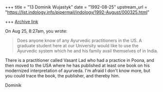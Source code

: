 +++
title = "13 Dominik Wujastyk"
date = "1992-08-25"
upstream_url = "https://list.indology.info/pipermail/indology/1992-August/000325.html"

+++
[Archive link](https://list.indology.info/pipermail/indology/1992-August/000325.html)


On Aug 25,  8:27am, you wrote:

> Does anyone know of any Ayurvedic practitioners in the US.
> A graduate student here at our University would like to use the Ayurvedic
> system which he and his family avail themselves of in India.

There is a practitioner called Vasant Lad who had a practice in Poona,
and then moved to the USA where he has published at least one book
on his modernized interpretation of ayurveda.  I'm afraid I don't know more,
but you could trace the book, the publisher, and thereby him.

Dominik





